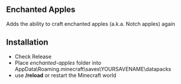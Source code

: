 ## Enchanted Apples
 Adds the ability to craft enchanted apples (a.k.a. Notch apples) again

## Installation
 - Check Release
 - Place *enchanted-apples* folder into AppData\Roaming\.minecraft\saves\YOURSAVENAME\datapacks
 - use __/reload__ or restart the Minecraft world